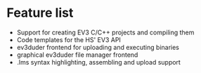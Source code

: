 # Feature list
* Support for creating EV3 C/C++ projects and compiling them
* Code templates for the HS' EV3 API
* ev3duder frontend for uploading and executing binaries
* graphical ev3duder file manager frontend
* .lms syntax highlighting, assembling and upload support

